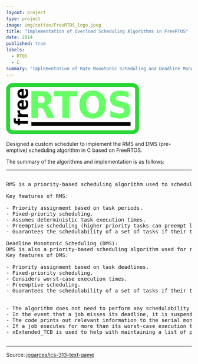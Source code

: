 ```yaml
---
layout: project
type: project
image: img/cotton/FreeRTOS_logo.jpeg
title: "Implementation of Overload Scheduling Algorithms in FreeRTOS"
date: 2014
published: true
labels:
  - RTOS
  - C
summary: "Implementation of Rate Monotonic Scheduling and Deadline Monotonic Scheduling Algorithms in FreeRTOS"
---
```


<img class="img-fluid" src="../img/cotton/freertos.png">

Designed a custom scheduler to implement the RMS and DMS (pre-emptive) scheduling algorithm in C based on FreeRTOS.

The summary of the algorithms and implementation is as follows:

<hr>

<pre>

RMS is a priority-based scheduling algorithm used to schedule periodic real-time tasks. It assigns priorities to tasks based on their periods, with shorter periods assigned higher priorities. The fundamental principle of RMS is that tasks with shorter periods have higher priority and are scheduled before tasks with longer periods. This algorithm assumes that the execution times of tasks are known and constant.

Key features of RMS:

- Priority assignment based on task periods.
- Fixed-priority scheduling.
- Assumes deterministic task execution times.
- Preemptive scheduling (higher priority tasks can preempt lower priority tasks).
- Guarantees the schedulability of a set of tasks if their total utilization is less than a certain threshold (around 69%).

Deadline Monotonic Scheduling (DMS):
DMS is also a priority-based scheduling algorithm used for real-time systems. Like RMS, it assigns priorities to tasks based on their deadlines. However, unlike RMS, DMS does not assume deterministic execution times. Instead, it focuses on meeting task deadlines, considering the worst-case execution time.
Key features of DMS:

- Priority assignment based on task deadlines.
- Fixed-priority scheduling.
- Considers worst-case execution times.
- Preemptive scheduling.
- Guarantees the schedulability of a set of tasks if their total utilization is less than a certain threshold (around 100%).


- The algorithm does not need to perform any schedulability test.
- In the event that a job misses its deadline, it is suspended and runs as a new job at its next release time. In other words, the current (missed) instance of the task is dropped.
- The code prints out relevant information to the serial monitor, e.g., which task is executing, if a task misses its deadline, etc.
- If a job executes for more than its worst-case execution time (i.e., an execution overrun occurs), it is suspended until its next release time. Again, conceptually, this overrun job is dropped
- xExtended_TCB is used to help with maintaining a list of per-task parameters.

</pre>

<hr>

Source: <a href="https://github.com/jogarces/ics-313-text-game"><i class="large github icon "></i>jogarces/ics-313-text-game</a>
